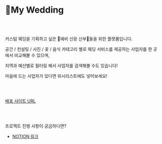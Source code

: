 # 🌼My Wedding

</br>
</br>

커스텀 웨딩을 기획하고 싶은 🤵예비 신랑 신부👰들을 위한 플랫폼입니다.

공간 / 컨설팅 / 사진 / 꽃 / 음식 카테고리 별로 웨딩 서비스를 제공하는 사업자를 한 곳에서 비교해볼 수 있으며,

지역과 예산별로 필터링 해서 사업자를 검색해볼 수도 있습니다!

마음에 드는 사업자가 있다면 위시리스트에도 넣어보세요!

</br>
</br>

[배포 사이트 URL](https://my-wedding-app.vercel.app/)

</br>
</br>

프로젝트 진행 사항이 궁금하다면?
- [NOTION 링크](https://na-s-note-page.notion.site/My-Wedding-3bb339b41a4a4091a3d9b93b2db394d5?pvs=4)
